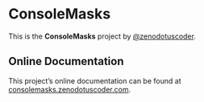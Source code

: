 # ConsoleMasks

This is the **ConsoleMasks** project by [@zenodotuscoder](https://github.com/zenodotuscoder).

## Online Documentation

This project’s online documentation can be found at [consolemasks.zenodotuscoder.com](https://consolemasks.zenodotuscoder.com/).
